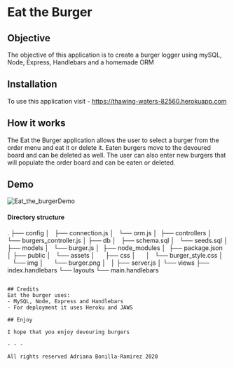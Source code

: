 # Eat the Burger

## Objective

The objective of this application is to create a burger logger using mySQL, Node, Express, Handlebars and a homemade ORM

## Installation
To use this application visit - https://thawing-waters-82560.herokuapp.com

## How it works
The Eat the Burger application allows the user to select a burger from the order menu and eat it or delete it. Eaten burgers move to the devoured board and can be deleted as well.
The user can also enter new burgers that will populate the order board and can be eaten or deleted.

## Demo
![Eat_the_burgerDemo](public/assets/Eat_the_burgerDemo.gif)


#### Directory structure

.
├── config
│   ├── connection.js
│   └── orm.js
│ 
├── controllers
│   └── burgers_controller.js
│
├── db
│   ├── schema.sql
│   └── seeds.sql
│
├── models
│   └── burger.js
│ 
├── node_modules
│ 
├── package.json
│
├── public
│   └── assets
│       ├── css
│       │   └── burger_style.css
│       └── img
│           └── burger.png
│   
│
├── server.js
│
└── views
    ├── index.handlebars
    └── layouts
        └── main.handlebars
```

## Credits
Eat the burger uses:
- MySQL, Node, Express and Handlebars
- For deployment it uses Heroku and JAWS

## Enjoy

I hope that you enjoy devouring burgers

- - -

All rights reserved Adriana Bonilla-Ramirez 2020



